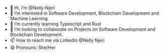 - 👋 Hi, I’m @Nelly-Njeri
- 👀 I’m interested in Software Development, Blockchain Development and Machine Learning.
- 🌱 I’m currently learning Typescript and Rust
- 💞️ I’m looking to collaborate on Projects on Software Development and Blockchain Development.
- 📫 How to reach me via Linkedin @Nelly Njeri
- 😄 Pronouns: She/Her

<!---
Nelly-Njeri/Nelly-Njeri is a ✨ special ✨ repository because its `README.md` (this file) appears on your GitHub profile.
You can click the Preview link to take a look at your changes.
--->
